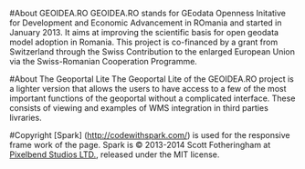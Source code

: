 #About GEOIDEA.RO
GEOIDEA.RO stands for GEodata Openness Initative for Development and Economic Advancement in ROmania and started in January 2013. It aims at improving the scientific basis for open geodata model adoption in Romania.
This project is co-financed by a grant from Switzerland through the Swiss Contribution to the enlarged European Union via the Swiss-Romanian Cooperation Programme.


#About The Geoportal Lite
The Geoportal Lite of the GEOIDEA.RO project is a lighter version that allows the users to have access to a few of the most important functions of the geoportal without a complicated interface. These consists of viewing and examples of WMS integration in third parties livraries.

#Copyright
[Spark] (http://codewithspark.com/) is used for the responsive frame work of the page. Spark is © 2013-2014 Scott Fotheringham at [Pixelbend Studios LTD.](https://www.pixelbendstudios.com/), released under the MIT license.
